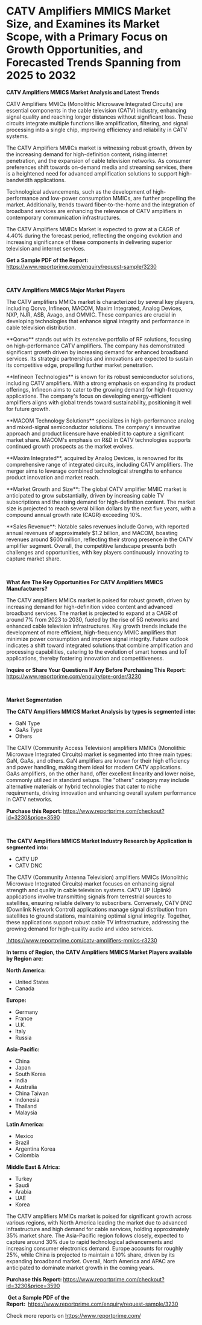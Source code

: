 <p><h1>CATV Amplifiers MMICS Market Size, and Examines its Market Scope, with a Primary Focus on Growth Opportunities, and Forecasted Trends Spanning from 2025 to 2032</h1></p><p><strong>CATV Amplifiers MMICS Market Analysis and Latest Trends</strong></p>
<p><p>CATV Amplifiers MMICs (Monolithic Microwave Integrated Circuits) are essential components in the cable television (CATV) industry, enhancing signal quality and reaching longer distances without significant loss. These circuits integrate multiple functions like amplification, filtering, and signal processing into a single chip, improving efficiency and reliability in CATV systems.</p><p>The CATV Amplifiers MMICs market is witnessing robust growth, driven by the increasing demand for high-definition content, rising internet penetration, and the expansion of cable television networks. As consumer preferences shift towards on-demand media and streaming services, there is a heightened need for advanced amplification solutions to support high-bandwidth applications. </p><p>Technological advancements, such as the development of high-performance and low-power consumption MMICs, are further propelling the market. Additionally, trends toward fiber-to-the-home and the integration of broadband services are enhancing the relevance of CATV amplifiers in contemporary communication infrastructures. </p><p>The CATV Amplifiers MMICs Market is expected to grow at a CAGR of 4.40% during the forecast period, reflecting the ongoing evolution and increasing significance of these components in delivering superior television and internet services.</p></p>
<p><strong>Get a Sample PDF of the Report:&nbsp;</strong> <a href="https://www.reportprime.com/enquiry/request-sample/3230?utm_campaign=2318&utm_medium=2&utm_source=Github&utm_content=ia&utm_term=18032025&utm_id=catv-amplifiers-mmics">https://www.reportprime.com/enquiry/request-sample/3230</a></p>
<p>&nbsp;</p>
<p><strong>CATV Amplifiers MMICS Major Market Players</strong></p>
<p><p>The CATV amplifiers MMICs market is characterized by several key players, including Qorvo, Infineon, MACOM, Maxim Integrated, Analog Devices, NXP, NJR, ASB, Avago, and OMMIC. These companies are crucial in developing technologies that enhance signal integrity and performance in cable television distribution.</p><p>**Qorvo** stands out with its extensive portfolio of RF solutions, focusing on high-performance CATV amplifiers. The company has demonstrated significant growth driven by increasing demand for enhanced broadband services. Its strategic partnerships and innovations are expected to sustain its competitive edge, propelling further market penetration.</p><p>**Infineon Technologies** is known for its robust semiconductor solutions, including CATV amplifiers. With a strong emphasis on expanding its product offerings, Infineon aims to cater to the growing demand for high-frequency applications. The company's focus on developing energy-efficient amplifiers aligns with global trends toward sustainability, positioning it well for future growth.</p><p>**MACOM Technology Solutions** specializes in high-performance analog and mixed-signal semiconductor solutions. The company's innovative approach and product licensure have enabled it to capture a significant market share. MACOM's emphasis on R&D in CATV technologies supports continued growth prospects as the market evolves.</p><p>**Maxim Integrated**, acquired by Analog Devices, is renowned for its comprehensive range of integrated circuits, including CATV amplifiers. The merger aims to leverage combined technological strengths to enhance product innovation and market reach.</p><p>**Market Growth and Size**: The global CATV amplifier MMIC market is anticipated to grow substantially, driven by increasing cable TV subscriptions and the rising demand for high-definition content. The market size is projected to reach several billion dollars by the next five years, with a compound annual growth rate (CAGR) exceeding 10%.</p><p>**Sales Revenue**: Notable sales revenues include Qorvo, with reported annual revenues of approximately $1.2 billion, and MACOM, boasting revenues around $600 million, reflecting their strong presence in the CATV amplifier segment. Overall, the competitive landscape presents both challenges and opportunities, with key players continuously innovating to capture market share.</p></p>
<p>&nbsp;</p>
<p><strong>What Are The Key Opportunities For CATV Amplifiers MMICS Manufacturers?</strong></p>
<p><p>The CATV amplifiers MMICs market is poised for robust growth, driven by increasing demand for high-definition video content and advanced broadband services. The market is projected to expand at a CAGR of around 7% from 2023 to 2030, fueled by the rise of 5G networks and enhanced cable television infrastructures. Key growth trends include the development of more efficient, high-frequency MMIC amplifiers that minimize power consumption and improve signal integrity. Future outlook indicates a shift toward integrated solutions that combine amplification and processing capabilities, catering to the evolution of smart homes and IoT applications, thereby fostering innovation and competitiveness.</p></p>
<p><strong>Inquire or Share Your Questions If Any Before Purchasing This Report:</strong> <a href="https://www.reportprime.com/enquiry/pre-order/3230?utm_campaign=2318&utm_medium=2&utm_source=Github&utm_content=ia&utm_term=18032025&utm_id=catv-amplifiers-mmics">https://www.reportprime.com/enquiry/pre-order/3230</a></p>
<p>&nbsp;</p>
<p><strong>Market Segmentation</strong></p>
<p><strong>The CATV Amplifiers MMICS Market Analysis by types is segmented into:</strong></p>
<p><ul><li>GaN Type</li><li>GaAs Type</li><li>Others</li></ul></p>
<p><p>The CATV (Community Access Television) amplifiers MMICs (Monolithic Microwave Integrated Circuits) market is segmented into three main types: GaN, GaAs, and others. GaN amplifiers are known for their high efficiency and power handling, making them ideal for modern CATV applications. GaAs amplifiers, on the other hand, offer excellent linearity and lower noise, commonly utilized in standard setups. The "others" category may include alternative materials or hybrid technologies that cater to niche requirements, driving innovation and enhancing overall system performance in CATV networks.</p></p>
<p><strong>Purchase this Report:&nbsp;</strong><a href="https://www.reportprime.com/checkout?id=3230&price=3590&utm_campaign=2318&utm_medium=2&utm_source=Github&utm_content=ia&utm_term=18032025&utm_id=catv-amplifiers-mmics">https://www.reportprime.com/checkout?id=3230&price=3590</a></p>
<p>&nbsp;</p>
<p><strong>The CATV Amplifiers MMICS Market Industry Research by Application is segmented into:</strong></p>
<p><ul><li>CATV UP</li><li>CATV DNC</li></ul></p>
<p><p>The CATV (Community Antenna Television) amplifiers MMICs (Monolithic Microwave Integrated Circuits) market focuses on enhancing signal strength and quality in cable television systems. CATV UP (Uplink) applications involve transmitting signals from terrestrial sources to satellites, ensuring reliable delivery to subscribers. Conversely, CATV DNC (Downlink Network Control) applications manage signal distribution from satellites to ground stations, maintaining optimal signal integrity. Together, these applications support robust cable TV infrastructure, addressing the growing demand for high-quality audio and video services.</p></p>
<p><a href="https://www.reportprime.com/catv-amplifiers-mmics-r3230?utm_campaign=2318&utm_medium=2&utm_source=Github&utm_content=ia&utm_term=18032025&utm_id=catv-amplifiers-mmics">&nbsp;https://www.reportprime.com/catv-amplifiers-mmics-r3230</a></p>
<p><strong>In terms of Region, the CATV Amplifiers MMICS Market Players available by Region are:</strong></p>
<p>
    <p> <strong> North America: </strong>
        <ul>
            <li>United States</li>
            <li>Canada</li>
        </ul>
        </p> 
    <p> <strong> Europe: </strong>
        <ul>
            <li>Germany</li>
            <li>France</li>
            <li>U.K.</li>
            <li>Italy</li>
            <li>Russia</li>
        </ul>
        </p> 
    <p> <strong> Asia-Pacific: </strong>
        <ul>
            <li>China</li>
            <li>Japan</li>
            <li>South Korea</li>
            <li>India</li>
            <li>Australia</li>
            <li>China Taiwan</li>
            <li>Indonesia</li>
            <li>Thailand</li>
            <li>Malaysia</li>
        </ul>
        </p> 
    <p> <strong> Latin America: </strong>
        <ul>
            <li>Mexico</li>
            <li>Brazil</li>
            <li>Argentina Korea</li>
            <li>Colombia</li>
        </ul>
        </p> 
    <p> <strong> Middle East & Africa: </strong>
        <ul>
            <li>Turkey</li>
            <li>Saudi</li>
            <li>Arabia</li>
            <li>UAE</li>
            <li>Korea</li>
        </ul>
    </p>
    </p>
<p><p>The CATV amplifiers MMICs market is poised for significant growth across various regions, with North America leading the market due to advanced infrastructure and high demand for cable services, holding approximately 35% market share. The Asia-Pacific region follows closely, expected to capture around 30% due to rapid technological advancements and increasing consumer electronics demand. Europe accounts for roughly 25%, while China is projected to maintain a 10% share, driven by its expanding broadband market. Overall, North America and APAC are anticipated to dominate market growth in the coming years.</p></p>
<p><strong>Purchase this Report: </strong><a href="https://www.reportprime.com/checkout?id=3230&price=3590&utm_campaign=2318&utm_medium=2&utm_source=Github&utm_content=ia&utm_term=18032025&utm_id=catv-amplifiers-mmics">https://www.reportprime.com/checkout?id=3230&price=3590</a></p>
<p>&nbsp;<strong>Get a Sample PDF of the Report:&nbsp;&nbsp;</strong><a href="https://www.reportprime.com/enquiry/request-sample/3230?utm_campaign=2318&utm_medium=2&utm_source=Github&utm_content=ia&utm_term=18032025&utm_id=catv-amplifiers-mmics">https://www.reportprime.com/enquiry/request-sample/3230</a></p>
<p><strong></strong></p>
<p>Check more reports on <a href="https://www.reportprime.com/?utm_campaign=2318&utm_medium=2&utm_source=Github&utm_content=ia&utm_term=18032025&utm_id=catv-amplifiers-mmics">https://www.reportprime.com/</a></p>